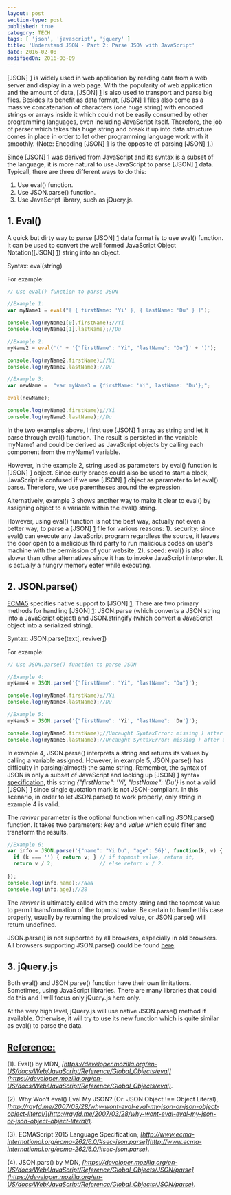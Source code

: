```yaml
---
layout: post
section-type: post
published: true
category: TECH
tags: [ 'json', 'javascript', 'jquery' ]
title: 'Understand JSON - Part 2: Parse JSON with JavaScript'
date: 2016-02-08
modifiedOn: 2016-03-09
---
```

[JSON] [1] is widely used in web application by reading data from a web server and display in a web page. With the popularity of web application and the amount of data, [JSON] [1] is also used to transport and parse big files. Besides its benefit as data format, [JSON] [1] files also come as a massive concatenation of characters (one huge string) with encoded strings or arrays inside it which could not be easily consumed by other programming languages, even including JavaScript itself. Therefore, the job of parser which takes this huge string and break it up into data structure comes in place in order to let other programming language work with it smoothly. (Note: Encoding [JSON] [1] is the opposite of parsing [JSON] [1].)

Since [JSON] [1] was derived from JavaScript and its syntax is a subset of the language, it is more natural to use JavaScript to parse [JSON] [1] data. Typicall, there are three different ways to do this:  
1. Use eval() function.  
2. Use JSON.parse() function.  
3. Use JavaScript library, such as jQuery.js.  

__1. Eval()__  
-------------
A quick but dirty way to parse [JSON] [1] data format is to use eval() function. It can be used to convert the well formed JavaScript Object Notation([JSON] [1]) string into an object.   

Syntax: eval(string)

For example:  

```javascript
// Use eval() function to parse JSON

//Example 1:
var myName1 = eval("[ { firstName: 'Yi' }, { lastName: 'Du' } ]");

console.log(myName1[0].firstName);//Yi
console.log(myName1[1].lastName);//Du

//Example 2:
myName2 = eval('(' + '{"firstName": "Yi", "lastName": "Du"}' + ')');

console.log(myName2.firstName);//Yi
console.log(myName2.lastName);//Du

//Example 3:
var newName =  "var myName3 = {firstName: 'Yi', lastName: 'Du'};";

eval(newName);

console.log(myName3.firstName);//Yi
console.log(myName3.lastName);//Du
```

In the two examples above, I first use [JSON] [1] array as string and let it parse through eval() function. The result is persisted in the variable myName1 and could be derived as JavaScript objects by calling each component from the myName1 variable.

However, in the example 2, string used as parameters by eval() function is [JSON] [1] object. Since curly braces could also be used to start a block, JavaScript is confused if we use [JSON] [1] object as parameter to let eval() parse. Therefore, we use parentheses around the expression.

Alternatively, example 3 shows another way to make it clear to eval() by assigning object to a variable within the eval() string.

However, using eval() function is not the best way, actually not even a better way, to parse a [JSON] [1] file for various reasons: 1). security: since eval() can execute any JavaScript program regardless the source, it leaves the door open to a malicious third party to run malicious codes on user's machine with the permission of your website, 2). speed: eval() is also slower than other alternatives since it has to invoke JavaScript interpreter. It is actually a hungry memory eater while executing.
  
  
__2. JSON.parse()__  
---------------
[ECMA5](http://www.ecma-international.org/publications/files/ECMA-ST/Ecma-262.pdf) specifies native support to [JSON] [1]. There are two primary methods for handling [JSON] [1]: JSON.parse (which converts a JSON string into a JavaScript object) and JSON.stringify (which convert a JavaScript object into a serialized string).  

Syntax: JSON.parse(text[, reviver])    

For example:  

```javascript
// Use JSON.parse() function to parse JSON

//Example 4:
myName4 = JSON.parse('{"firstName": "Yi", "lastName": "Du"}');

console.log(myName4.firstName);//Yi
console.log(myName4.lastName);//Du

//Example 5:
myName5 = JSON.parse('{"firstName": 'Yi', "lastName": 'Du'}');

console.log(myName5.firstName);//Uncaught SyntaxError: missing ) after argument list (line 8)
console.log(myName5.lastName);//Uncaught SyntaxError: missing ) after argument list (line 8)
```  

In example 4, JSON.parse() interprets a string and returns its values by calling a variable assigned. However, in example 5, JSON.parse() has difficulty in parsing(almost!) the same string. Remember, the syntax of JSON is only a subset of JavaScript and looking up [JSON] [1] syntax [specification][1], this string _{"firstName": 'Yi', "lastName": 'Du'}_ is not a valid [JSON] [1] since single quotation mark is not JSON-compliant. In this scenario, in order to let JSON.parse() to work properly, only string in example 4 is valid.
  
The _reviver_ parameter is the optional function when calling JSON.parse() function. It takes two parameters: _key_ and _value_ which could filter and transform the results. 

```javascript
//Example 6:
var info = JSON.parse('{"name": "Yi Du", "age": 56}', function(k, v) {
  if (k === '') { return v; } // if topmost value, return it,
  return v / 2;               // else return v / 2.
  
});      
console.log(info.name);//NaN
console.log(info.age);//28
```   

The _reviver_ is ultimately called with the empty string and the topmost value to permit transformation of the topmost value. Be certain to handle this case properly, usually by returning the provided value, or JSON.parse() will return undefined.

JSON.parse() is not supported by all browsers, especially in old browsers. All browsers supporting JSON.parse() could be found [here](http://caniuse.com/#feat=json).

__3. jQuery.js__  
----------------
Both eval() and JSON.parse() function have their own limitations. Sometimes, using JavaScript libraries. There are many libraries that could do this and I will focus only jQuery.js here only.

At the very high level, jQuery.js will use native JSON.parse() method if available. Otherwise, it will try to use its new function which is quite similar as eval() to parse the data.

<u>Reference:</u>  
-----------------

(1). Eval() by MDN, _[https://developer.mozilla.org/en-US/docs/Web/JavaScript/Reference/Global_Objects/eval](https://developer.mozilla.org/en-US/docs/Web/JavaScript/Reference/Global_Objects/eval)_.      

(2). Why Won’t eval() Eval My JSON? (Or: JSON Object !== Object Literal), _[http://rayfd.me/2007/03/28/why-wont-eval-eval-my-json-or-json-object-object-literal/](http://rayfd.me/2007/03/28/why-wont-eval-eval-my-json-or-json-object-object-literal/)_.       

(3). ECMAScript 2015 Language Specification, _[http://www.ecma-international.org/ecma-262/6.0/#sec-json.parse](http://www.ecma-international.org/ecma-262/6.0/#sec-json.parse)_.     
 
(4). JSON.pars() by MDN, _[https://developer.mozilla.org/en-US/docs/Web/JavaScript/Reference/Global_Objects/JSON/parse](https://developer.mozilla.org/en-US/docs/Web/JavaScript/Reference/Global_Objects/JSON/parse)_.


[1]: http://www.json.org/        "JSON"